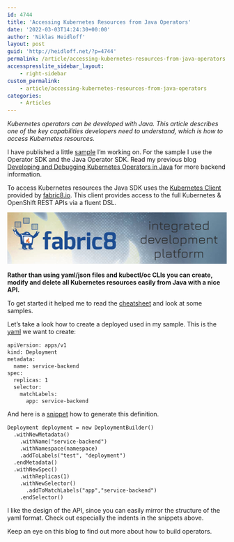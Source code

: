 ```yaml
---
id: 4744
title: 'Accessing Kubernetes Resources from Java Operators'
date: '2022-03-03T14:24:30+00:00'
author: 'Niklas Heidloff'
layout: post
guid: 'http://heidloff.net/?p=4744'
permalink: /article/accessing-kubernetes-resources-from-java-operators
accesspresslite_sidebar_layout:
    - right-sidebar
custom_permalink:
    - article/accessing-kubernetes-resources-from-java-operators
categories:
    - Articles
---
```


*Kubernetes operators can be developed with Java. This article describes one of the key capabilities developers need to understand, which is how to access Kubernetes resources.*

I have published a little [sample](https://github.com/nheidloff/quarkus-operator-microservice-database) I’m working on. For the sample I use the Operator SDK and the Java Operator SDK. Read my previous blog [Developing and Debugging Kubernetes Operators in Java](http://heidloff.net/article/developing-debugging-kubernetes-operators-java/) for more backend information.

To access Kubernetes resources the Java SDK uses the [Kubernetes Client](https://github.com/fabric8io/kubernetes-client) provided by [fabric8.io](http://fabric8.io/). This client provides access to the full Kubernetes &amp; OpenShift REST APIs via a fluent DSL.

![image](/assets/img/2022/03/Screenshot-2022-03-03-at-14.56.18.png)

**Rather than using yaml/json files and kubectl/oc CLIs you can create, modify and delete all Kubernetes resources easily from Java with a nice API.**

To get started it helped me to read the [cheatsheet](https://github.com/fabric8io/kubernetes-client/blob/master/doc/CHEATSHEET.md) and look at some samples.

Let’s take a look how to create a deployed used in my sample. This is the [yaml](https://github.com/nheidloff/quarkus-operator-microservice-database/blob/7fcd1599bb24710369569065f1ee73b489b8f251/kubernetes/microservice.yaml#L1-L9) we want to create:

```
apiVersion: apps/v1
kind: Deployment
metadata:
  name: service-backend
spec:
  replicas: 1
  selector:
    matchLabels:
      app: service-backend
```

And here is a [snippet](https://github.com/nheidloff/quarkus-operator-microservice-database/blob/7fcd1599bb24710369569065f1ee73b489b8f251/src/main/java/com/ecommercesample/ECommerceSampleController.java#L238-L248) how to generate this definition.

```
Deployment deployment = new DeploymentBuilder()
  .withNewMetadata()
    .withName("service-backend")
    .withNamespace(namespace)
    .addToLabels("test", "deployment")
  .endMetadata()
  .withNewSpec()
    .withReplicas(1)
    .withNewSelector()
      .addToMatchLabels("app","service-backend")
    .endSelector()
```

I like the design of the API, since you can easily mirror the structure of the yaml format. Check out especially the indents in the snippets above.

Keep an eye on this blog to find out more about how to build operators.
